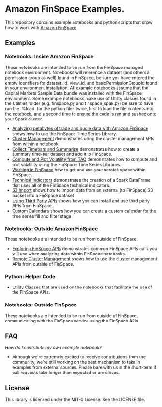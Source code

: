 # Amazon FinSpace Examples. 
This repository contains example notebooks and python scripts that show how to work with [Amazon FinSpace](https://aws.amazon.com/finspace/).

## Examples

### Notebooks: Inside Amazon FinSpace

These notebooks are intended to be run from the FinSpace managed notebook environment. Notebooks will reference a dataset (and others a permission group as well) found in FinSpace, be sure you have entered the empty identifiers for dataset_id, view_id, and basicPermissionGroupId found in your environment installation. All example notebooks assume that the Capital Markets Sample Data bundle was installed with the FinSpace environment. Some example notebooks make use of Utility classes found in the Utilities folder (e.g. finspace.py and finspace_spak.py) be sure to have run the '%load' for the python files twice, first to load the file contents into the notebook, and a second time to ensure the code is run and pushed onto your Spark cluster.

- [Analyzing petabytes of trade and quote data with Amazon FinSpace](notebooks/analyze_trade_and_quote_data/) shows how to use the FinSpace Time Series Library.  
- [Cluster Management](notebooks/cluster_management/) demonstrates using the cluster management APIs from within a  notebook.  
- [Collect Timebars and Summarize](notebooks/collect_timebars_and_summarize/) demonstrates how to create a summary time-bar dataset and add it to FinSpace.  
- [Compute and Plot Volatility from TAQ](notebooks/compute_and_plot_volatility_from_taq/) demonstrates how to compute and plot valatility using the FinSpace Time Series Libraries.  
- [Working in FinSpace](notebooks/working_in_finspace/) how to get and use your scratch space within FinSpace. 
- [Technical Indicators](notebooks/technical_indicators/) demonstrates the creation of a Spark DataFrame that uses all of the FinSpace technical indicators. 
- [S3 Import](notebooks/s3_import) shows how to import data from an external (to FinSpace) S3 bucket into a FinSpace dataset
- [Using Third Party APIs](notebooks/third_party_apis) shows how you can install and use third party APIs from FinSpace
- [Custom Calendars](notebooks/custom_calendar) shows how you can create a custom calendar for the time series fill and filter stage

### Notebooks: Outside Amazon FinSpace

These notebooks are intended to be run from outside of FinSpace. 

- [Exploring FinSpace APIs](notebooks/exploring_finspace_apis/) demonstrates common FinSpace APIs calls you will use when analyzing data within FinSpace notebooks.  
- [Remote Cluster Management](notebooks/remote_cluster_management/) shows how to use the cluster management APIs from outside of FinSpace.

### Python: Helper Code

- [Utility Classes](notebooks/Utilities/) that are used on the notebooks that facilitate the use of the FinSpace APIs.  

### Notebooks: Outside FinSpace
These notebooks are intended to be run from outside of FinSpace, communicating with the FinSpace service using the FinSpace APIs.

## FAQ

*How do I contribute my own example notebook?*

- Although we're extremely excited to receive contributions from the community, we're still working on the best mechanism to take in examples from external sources.  Please bare with us in the short-term if pull requests take longer than expected or are closed.

## License

This library is licensed under the MIT-0 License. See the LICENSE file.

